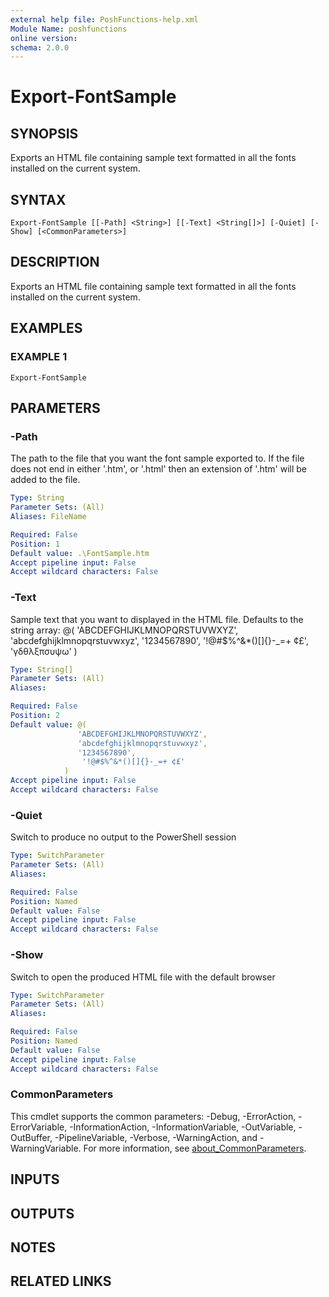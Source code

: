 ```yaml
---
external help file: PoshFunctions-help.xml
Module Name: poshfunctions
online version:
schema: 2.0.0
---
```


# Export-FontSample

## SYNOPSIS
Exports an HTML file containing sample text formatted in all the fonts installed on the current system.

## SYNTAX

```
Export-FontSample [[-Path] <String>] [[-Text] <String[]>] [-Quiet] [-Show] [<CommonParameters>]
```

## DESCRIPTION
Exports an HTML file containing sample text formatted in all the fonts installed on the current system.

## EXAMPLES

### EXAMPLE 1
```
Export-FontSample
```

## PARAMETERS

### -Path
The path to the file that you want the font sample exported to.
If the file does not end in either '.htm', or '.html' then an extension of '.htm' will be added to the file.

```yaml
Type: String
Parameter Sets: (All)
Aliases: FileName

Required: False
Position: 1
Default value: .\FontSample.htm
Accept pipeline input: False
Accept wildcard characters: False
```

### -Text
Sample text that you want to displayed in the HTML file.
Defaults to the string array:
@( 'ABCDEFGHIJKLMNOPQRSTUVWXYZ',
   'abcdefghijklmnopqrstuvwxyz',
   '1234567890',
    '!@#$%^&*()&#91;&#93;&#123;&#125;-_=+ &cent;&pound;',
    '&gamma;&delta;&theta;&lambda;&xi;&pi;&sigma;&upsilon;&psi;&omega;'
)

```yaml
Type: String[]
Parameter Sets: (All)
Aliases:

Required: False
Position: 2
Default value: @(
               'ABCDEFGHIJKLMNOPQRSTUVWXYZ',
               'abcdefghijklmnopqrstuvwxyz',
               '1234567890',
                '!@#$%^&*()[]{}-_=+ ¢£'
            )
Accept pipeline input: False
Accept wildcard characters: False
```

### -Quiet
Switch to produce no output to the PowerShell session

```yaml
Type: SwitchParameter
Parameter Sets: (All)
Aliases:

Required: False
Position: Named
Default value: False
Accept pipeline input: False
Accept wildcard characters: False
```

### -Show
Switch to open the produced HTML file with the default browser

```yaml
Type: SwitchParameter
Parameter Sets: (All)
Aliases:

Required: False
Position: Named
Default value: False
Accept pipeline input: False
Accept wildcard characters: False
```

### CommonParameters
This cmdlet supports the common parameters: -Debug, -ErrorAction, -ErrorVariable, -InformationAction, -InformationVariable, -OutVariable, -OutBuffer, -PipelineVariable, -Verbose, -WarningAction, and -WarningVariable. For more information, see [about_CommonParameters](http://go.microsoft.com/fwlink/?LinkID=113216).

## INPUTS

## OUTPUTS

## NOTES

## RELATED LINKS
